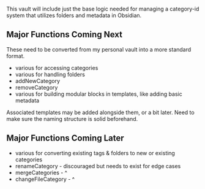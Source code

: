 This vault will include just the base logic needed for managing a category-id system that utilizes folders and metadata in Obsidian.

## Major Functions Coming Next 
These need to be converted from my personal vault into a more standard format.
* various for accessing categories
* various for handling folders
* addNewCategory
* removeCategory
* various for building modular blocks in templates, like adding basic metadata

Associated templates may be added alongside them, or a bit later. Need to make sure the naming structure is solid beforehand.

## Major Functions Coming Later
* various for converting existing tags & folders to new or existing categories
* renameCategory - discouraged but needs to exist for edge cases
* mergeCategories - \^
* changeFileCategory - \^
